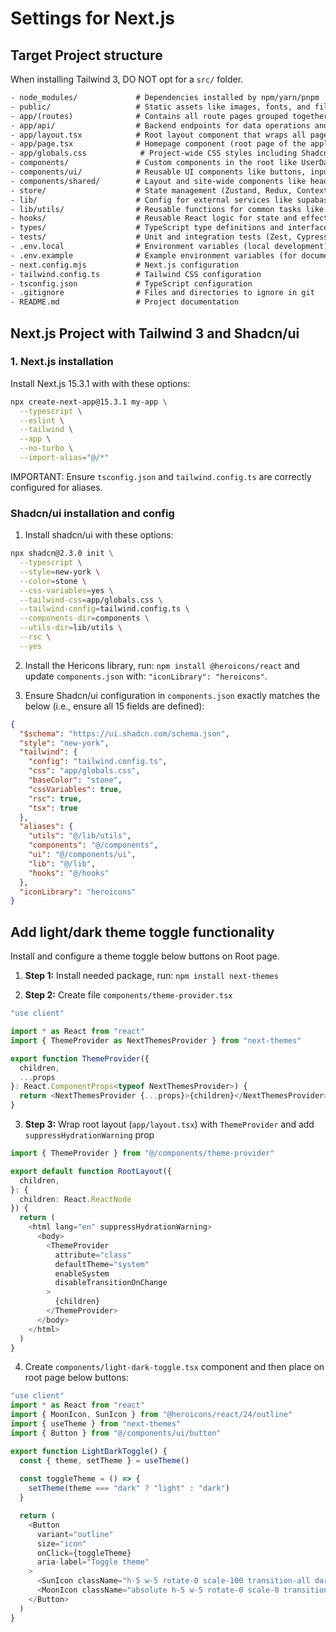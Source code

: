 # Settings for Next.js

## Target Project structure

When installing Tailwind 3, DO NOT opt for a `src/` folder.

```txt
- node_modules/             # Dependencies installed by npm/yarn/pnpm
- public/                   # Static assets like images, fonts, and files
- app/(routes)              # Contains all route pages grouped together
- app/api/                  # Backend endpoints for data operations and external services
- app/layout.tsx            # Root layout component that wraps all pages
- app/page.tsx              # Homepage component (root page of the application)
- app/globals.css            # Project-wide CSS styles including Shadcn/ui variables
- components/               # Custom components in the root like UserDashboard.tsx
- components/ui/            # Reusable UI components like buttons, inputs, etc.
- components/shared/        # Layout and site-wide components like headers, navigation
- store/                    # State management (Zustand, Redux, Context, etc.)
- lib/                      # Config for external services like supabase.ts, stripe.ts
- lib/utils/                # Reusable functions for common tasks like parseDate.ts
- hooks/                    # Reusable React logic for state and effects
- types/                    # TypeScript type definitions and interfaces like user.ts
- tests/                    # Unit and integration tests (Zest, Cypress, etc.)
- .env.local                # Environment variables (local development)
- .env.example              # Example environment variables (for documentation)
- next.config.mjs           # Next.js configuration
- tailwind.config.ts        # Tailwind CSS configuration
- tsconfig.json             # TypeScript configuration
- .gitignore                # Files and directories to ignore in git
- README.md                 # Project documentation
```

## Next.js Project with Tailwind 3 and Shadcn/ui

### 1. Next.js installation

Install Next.js 15.3.1 with with these options:

```bash
npx create-next-app@15.3.1 my-app \
  --typescript \
  --eslint \
  --tailwind \
  --app \
  --no-turbo \
  --import-alias="@/*"
```

IMPORTANT: Ensure `tsconfig.json` and `tailwind.config.ts` are correctly configured for aliases.

### Shadcn/ui installation and config

1. Install shadcn/ui with these options:

```bash
npx shadcn@2.3.0 init \
  --typescript \
  --style=new-york \
  --color=stone \
  --css-variables=yes \
  --tailwind-css=app/globals.css \
  --tailwind-config=tailwind.config.ts \
  --components-dir=components \
  --utils-dir=lib/utils \
  --rsc \
  --yes
```

2. Install the Hericons library, run: `npm install @heroicons/react` and update `components.json` with: `"iconLibrary": "heroicons"`.

3. Ensure Shadcn/ui configuration in `components.json` exactly matches the below (i.e., ensure all 15 fields are defined):

```json
{
  "$schema": "https://ui.shadcn.com/schema.json",
  "style": "new-york",
  "tailwind": {
    "config": "tailwind.config.ts",
    "css": "app/globals.css",
    "baseColor": "stone",
    "cssVariables": true,
    "rsc": true,
    "tsx": true
  },
  "aliases": {
    "utils": "@/lib/utils",
    "components": "@/components",
    "ui": "@/components/ui",
    "lib": "@/lib",
    "hooks": "@/hooks"
  },
  "iconLibrary": "heroicons"
}
```

## Add light/dark theme toggle functionality
Install and configure a theme toggle below buttons on Root page.

1. **Step 1:** Install needed package, run: `npm install next-themes`

2. **Step 2:** Create file `components/theme-provider.tsx`

```typescript
"use client"

import * as React from "react"
import { ThemeProvider as NextThemesProvider } from "next-themes"

export function ThemeProvider({
  children,
  ...props
}: React.ComponentProps<typeof NextThemesProvider>) {
  return <NextThemesProvider {...props}>{children}</NextThemesProvider>
}
```

3. **Step 3:** Wrap root layout (`app/layout.tsx`) with `ThemeProvider` and add `suppressHydrationWarning` prop

```typescript
import { ThemeProvider } from "@/components/theme-provider"

export default function RootLayout({
  children,
}: {
  children: React.ReactNode
}) {
  return (
    <html lang="en" suppressHydrationWarning>
      <body>
        <ThemeProvider
          attribute="class"
          defaultTheme="system"
          enableSystem
          disableTransitionOnChange
        >
          {children}
        </ThemeProvider>
      </body>
    </html>
  )
}
```

4. Create `components/light-dark-toggle.tsx` component and then place on root page below buttons:

```typescript
"use client"
import * as React from "react"
import { MoonIcon, SunIcon } from "@heroicons/react/24/outline"
import { useTheme } from "next-themes"
import { Button } from "@/components/ui/button"

export function LightDarkToggle() {
  const { theme, setTheme } = useTheme()
  
  const toggleTheme = () => {
    setTheme(theme === "dark" ? "light" : "dark")
  }

  return (
    <Button 
      variant="outline" 
      size="icon" 
      onClick={toggleTheme}
      aria-label="Toggle theme"
    >
      <SunIcon className="h-5 w-5 rotate-0 scale-100 transition-all dark:scale-0" />
      <MoonIcon className="absolute h-5 w-5 rotate-0 scale-0 transition-all dark:scale-100" />
    </Button>
  )
}
```